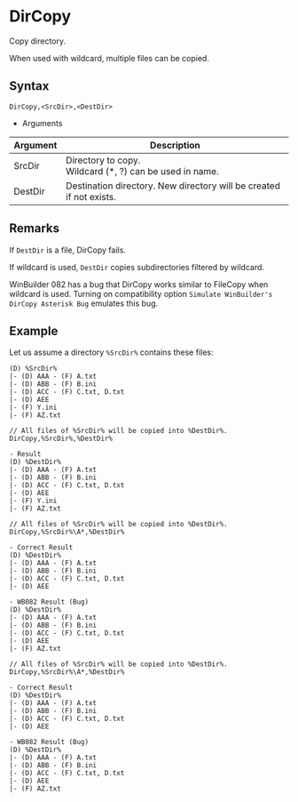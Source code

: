 # DirCopy

Copy directory.

When used with wildcard, multiple files can be copied.

## Syntax

```pebakery
DirCopy,<SrcDir>,<DestDir>
```

- Arguments

| Argument | Description |
| --- | --- |
| SrcDir | Directory to copy.<br>Wildcard (*, ?) can be used in name. |
| DestDir | Destination directory. New directory will be created if not exists. |

## Remarks

If `DestDir` is a file, DirCopy fails.

If wildcard is used, `DestDir` copies subdirectories filtered by wildcard.

WinBuilder 082 has a bug that DirCopy works similar to FileCopy when wildcard is used. Turning on compatibility option `Simulate WinBuilder's DirCopy Asterisk Bug` emulates this bug.

## Example

Let us assume a directory `%SrcDir%` contains these files:

```pebakery
(D) %SrcDir%
|- (D) AAA - (F) A.txt
|- (D) ABB - (F) B.ini
|- (D) ACC - (F) C.txt, D.txt
|- (D) AEE
|- (F) Y.ini
|- (F) AZ.txt
```

```pebakery
// All files of %SrcDir% will be copied into %DestDir%.
DirCopy,%SrcDir%,%DestDir%

- Result
(D) %DestDir%
|- (D) AAA - (F) A.txt
|- (D) ABB - (F) B.ini
|- (D) ACC - (F) C.txt, D.txt
|- (D) AEE
|- (F) Y.ini
|- (F) AZ.txt
```

```pebakery
// All files of %SrcDir% will be copied into %DestDir%.
DirCopy,%SrcDir%\A*,%DestDir%

- Correct Result
(D) %DestDir%
|- (D) AAA - (F) A.txt
|- (D) ABB - (F) B.ini
|- (D) ACC - (F) C.txt, D.txt
|- (D) AEE

- WB082 Result (Bug)
(D) %DestDir%
|- (D) AAA - (F) A.txt
|- (D) ABB - (F) B.ini
|- (D) ACC - (F) C.txt, D.txt
|- (D) AEE
|- (F) AZ.txt
```

```pebakery
// All files of %SrcDir% will be copied into %DestDir%.
DirCopy,%SrcDir%\A*,%DestDir%

- Correct Result
(D) %DestDir%
|- (D) AAA - (F) A.txt
|- (D) ABB - (F) B.ini
|- (D) ACC - (F) C.txt, D.txt
|- (D) AEE

- WB082 Result (Bug)
(D) %DestDir%
|- (D) AAA - (F) A.txt
|- (D) ABB - (F) B.ini
|- (D) ACC - (F) C.txt, D.txt
|- (D) AEE
|- (F) AZ.txt
```
